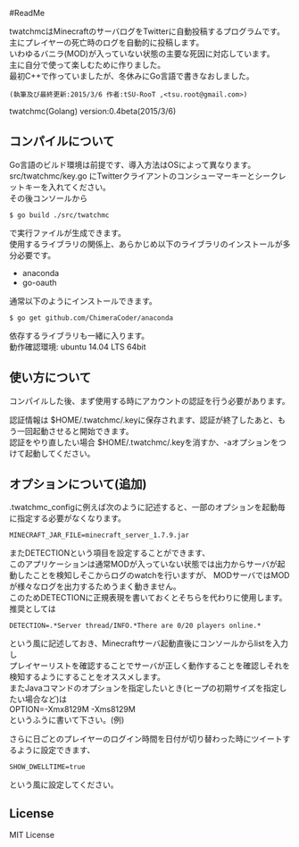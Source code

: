 #ReadMe

twatchmcはMinecraftのサーバログをTwitterに自動投稿するプログラムです。  
主にプレイヤーの死亡時のログを自動的に投稿します。  
いわゆるバニラ(MOD)が入っていない状態の主要な死因に対応しています。  
主に自分で使って楽しむために作りました。  
最初C++で作っていましたが、冬休みにGo言語で書きなおしました。  
````
(執筆及び最終更新:2015/3/6 作者:tSU-RooT ,<tsu.root@gmail.com>)  
````  
twatchmc(Golang) version:0.4beta(2015/3/6)  
## コンパイルについて  
Go言語のビルド環境は前提です、導入方法はOSによって異なります。  
src/twatchmc/key.go にTwitterクライアントのコンシューマーキーとシークレットキーを入れてください。  
その後コンソールから
````
$ go build ./src/twatchmc
````
で実行ファイルが生成できます。  
使用するライブラリの関係上、あらかじめ以下のライブラリのインストールが多分必要です。  

* anaconda  
* go-oauth

通常以下のようにインストールできます。
````
$ go get github.com/ChimeraCoder/anaconda
````  
依存するライブラリも一緒に入ります。  
動作確認環境: ubuntu 14.04 LTS 64bit
## 使い方について
コンパイルした後、まず使用する時にアカウントの認証を行う必要があります。  

認証情報は $HOME/.twatchmc/.keyに保存されます、認証が終了したあと、もう一回起動させると開始できます。  
認証をやり直したい場合 $HOME/.twatchmc/.keyを消すか、-aオプションをつけて起動してください。

## オプションについて(追加)
.twatchmc_configに例えば次のように記述すると、一部のオプションを起動毎に指定する必要がなくなります。  
````
MINECRAFT_JAR_FILE=minecraft_server_1.7.9.jar
````  
またDETECTIONという項目を設定することができます、  
このアプリケーションは通常MODが入っていない状態では出力からサーバが起動したことを検知しそこからログのwatchを行いますが、
MODサーバではMODが様々なログを出力するためうまく動きません。  
このためDETECTIONに正規表現を書いておくとそちらを代わりに使用します。  
推奨としては  
````
DETECTION=.*Server thread/INFO.*There are 0/20 players online.*
````  
という風に記述しておき、Minecraftサーバ起動直後にコンソールからlistを入力し  
プレイヤーリストを確認することでサーバが正しく動作することを確認しそれを検知するようにすることをオススメします。  
またJavaコマンドのオプションを指定したいとき(ヒープの初期サイズを指定したい場合など)は  
OPTION=-Xmx8129M -Xms8129M  
というふうに書いて下さい。(例)

さらに日ごとのプレイヤーのログイン時間を日付が切り替わった時にツイートするように設定できます、
````
SHOW_DWELLTIME=true
````
という風に設定してください。
## License  
MIT License  

